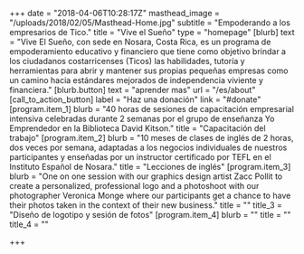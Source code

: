 +++
date = "2018-04-06T10:28:17Z"
masthead_image = "/uploads/2018/02/05/Masthead-Home.jpg"
subtitle = "Empoderando a los empresarios de Tico."
title = "Vive el Sueño"
type = "homepage"
[blurb]
text = "Vive El Sueño, con sede en Nosara, Costa Rica, es un programa de empoderamiento educativo y financiero que tiene como objetivo brindar a los ciudadanos costarricenses (Ticos) las habilidades, tutoría y herramientas para abrir y mantener sus propias pequeñas empresas como un camino hacia estándares mejorados de independencia viviente y financiera."
[blurb.button]
text = "aprender mas"
url = "/es/about"
[call_to_action_button]
label = "Haz una donación"
link = "#donate"
[program.item_1]
blurb = "40 horas de sesiones de capacitación empresarial intensiva celebradas durante 2 semanas por el grupo de enseñanza Yo Emprendedor en la Biblioteca David Kitson."
title = "Capacitación del trabajo"
[program.item_2]
blurb = "10 meses de clases de inglés de 2 horas, dos veces por semana, adaptadas a los negocios individuales de nuestros participantes y enseñadas por un instructor certificado por TEFL en el Instituto Español de Nosara."
title = "Lecciones de inglés"
[program.item_3]
blurb = "One on one session with our graphics design artist Zacc Pollit to create a personalized, professional logo and a photoshoot with our photographer Veronica Monge where our participants get a chance to have their photos taken in the context of their new business."
title = ""
title_3 = "Diseño de logotipo y sesión de fotos"
[program.item_4]
blurb = ""
title = ""
title_4 = ""

+++
